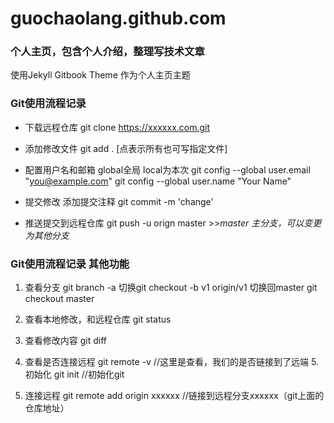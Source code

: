 
# guochaolang.github.com

### 个人主页，包含个人介绍，整理写技术文章
使用Jekyll Gitbook Theme 作为个人主页主题

### Git使用流程记录
* 下载远程仓库 git clone https://xxxxxx.com.git
	
* 添加修改文件 git add .  [点表示所有也可写指定文件]

* 配置用户名和邮箱 global全局 local为本次
git config --global user.email "you@example.com"
git config --global user.name "Your Name"

* 提交修改 添加提交注释 git commit -m 'change'

* 推送提交到远程仓库   git push -u orign master >>*master 主分支，可以变更为其他分支* 

### Git使用流程记录 其他功能
1. 查看分支 git branch -a 
切换git checkout -b v1 origin/v1
切换回master
git checkout master
2. 查看本地修改，和远程仓库 git status
3. 查看修改内容 git diff

4. 查看是否连接远程 git remote -v //这里是查看，我们的是否链接到了远端
5.初始化 git init //初始化git
6. 连接远程 git remote add origin xxxxxx //链接到远程分支xxxxxx（git上面的仓库地址）